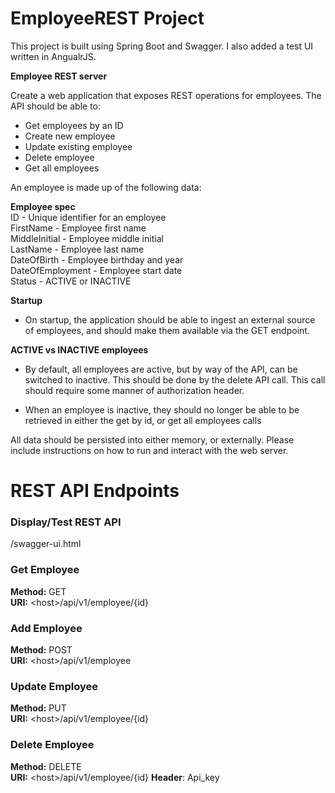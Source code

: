 # EmployeeREST Project
This project is built using Spring Boot and Swagger.  I also added a test UI written in AngualrJS.

**Employee REST server**

Create a web application that exposes REST operations for employees. The API should be able to:
* Get employees by an ID
* Create new employee
* Update existing employee
* Delete employee
* Get all employees
 
An employee is made up of the following data:

**Employee spec**  
ID - Unique identifier for an employee  
FirstName - Employee first name  
MiddleInitial - Employee middle initial  
LastName - Employee last name  
DateOfBirth - Employee birthday and year  
DateOfEmployment - Employee start date  
Status - ACTIVE or INACTIVE

**Startup**

* On startup, the application should be able to ingest an external source of employees, and should make them available via the GET endpoint.
 
**ACTIVE vs INACTIVE employees**

* By default, all employees are active, but by way of the API, can be switched to inactive. This should be done by the delete API call. This call should require some manner of authorization header.
 
* When an employee is inactive, they should no longer be able to be retrieved in either the get by id, or get all employees calls
 
 
All data should be persisted into either memory, or externally. Please include instructions on how to run and interact with the web server.

# REST API Endpoints

### Display/Test REST API
/swagger-ui.html

### Get Employee
**Method:** GET  
**URI:** \<host>/api/v1/employee/{id}

### Add Employee
**Method:** POST  
**URI:** \<host>/api/v1/employee

### Update Employee
**Method:** PUT  
**URI:** \<host>/api/v1/employee/{id} 

### Delete Employee
**Method:** DELETE  
**URI:** \<host>/api/v1/employee/{id}
**Header**: Api_key 


